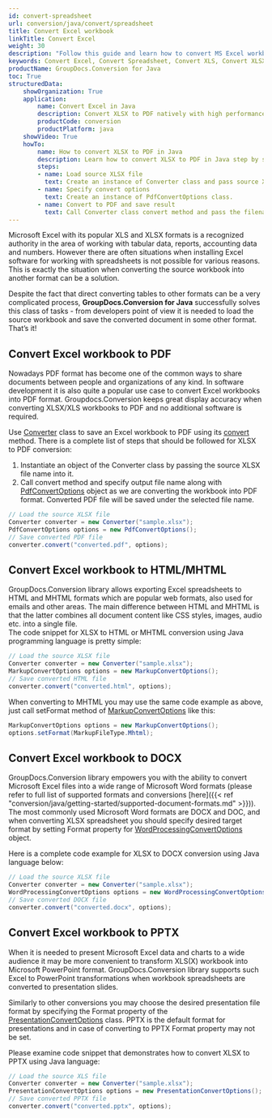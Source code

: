 ```yaml
---
id: convert-spreadsheet
url: conversion/java/convert/spreadsheet
title: Convert Excel workbook
linkTitle: Convert Excel
weight: 30
description: "Follow this guide and learn how to convert MS Excel workbooks - XLSX, XLS, XLSB using Java language and GroupDocs.Conversion for Java."
keywords: Convert Excel, Convert Spreadsheet, Convert XLS, Convert XLSX
productName: GroupDocs.Conversion for Java
toc: True
structuredData:
    showOrganization: True
    application:    
        name: Convert Excel in Java    
        description: Convert XLSX to PDF natively with high performance using Java language and GroupDocs.Conversion for Java APIs
        productCode: conversion
        productPlatform: java 
    showVideo: True
    howTo:
        name: How to convert XLSX to PDF in Java 
        description: Learn how to convert XLSX to PDF in Java step by step
        steps:
        - name: Load source XLSX file 
          text: Create an instance of Converter class and pass source XLSX file path as a constructor parameter. You may specify absolute or relative file path as per your requirements. 
        - name: Specify convert options 
          text: Create an instance of PdfConvertOptions class.
        - name: Convert to PDF and save result 
          text: Call Converter class convert method and pass the filename for the converted PDF file and the PdfConvertOptions object from the previous step as parameters.
---
```


Microsoft Excel with its popular XLS and XLSX formats is a recognized authority in the area of working with tabular data, reports, accounting data and numbers. However there are often situations when installing Excel software for working with spreadsheets is not possible for various reasons. This is exactly the situation when converting the source workbook into another format can be a solution.  

Despite the fact that direct converting tables to other formats can be a very complicated process, **GroupDocs.Conversion for Java** successfully solves this class of tasks - from developers point of view it is needed to load the source workbook and save the converted document in some other format. That’s it!

## Convert Excel workbook to PDF

Nowadays PDF format has become one of the common ways to share documents between people and organizations of any kind. In software development it is also quite a popular use case to convert Excel workbooks into PDF format. Groupdocs.Conversion keeps great display accuracy when converting XLSX/XLS workbooks to PDF and no additional software is required.  

Use [Converter](https://apireference.groupdocs.com/conversion/java/com.groupdocs.conversion/Converter) class to save an Excel workbook to PDF using its [convert](https://apireference.groupdocs.com/conversion/java/com.groupdocs.conversion/Converter#convert(java.lang.String,%20com.groupdocs.conversion.options.convert.ConvertOptions)) method. There is a complete list of steps that should be followed for XLSX to PDF conversion:  

1. Instantiate an object of the Converter class by passing the source XLSX file name into it.
2. Call convert method and specify output file name along with [PdfConvertOptions](https://apireference.groupdocs.com/conversion/java/com.groupdocs.conversion.options.convert/PdfConvertOptions) object as we are converting the workbook into PDF format. Converted PDF file will be saved under the selected file name.  

```Java
// Load the source XLSX file
Converter converter = new Converter("sample.xlsx");
PdfConvertOptions options = new PdfConvertOptions();
// Save converted PDF file
converter.convert("converted.pdf", options);
```

## Convert Excel workbook to HTML/MHTML

GroupDocs.Conversion library allows exporting Excel spreadsheets to HTML and MHTML formats which are popular web formats, also used for emails and other areas.
The main difference between HTML and MHTML is that the latter combines all document content like CSS styles, images, audio etc. into a single file.  
The code snippet for XLSX to HTML or MHTML conversion using Java programming language is pretty simple:  

```java
// Load the source XLSX file
Converter converter = new Converter("sample.xlsx");
MarkupConvertOptions options = new MarkupConvertOptions();
// Save converted HTML file
converter.convert("converted.html", options);
```

When converting to MHTML you may use the same code example as above, just call setFormat method of [MarkupConvertOptions](https://apireference.groupdocs.com/conversion/java/com.groupdocs.conversion.options.convert/MarkupConvertOptions) like this:  

```java
MarkupConvertOptions options = new MarkupConvertOptions();
options.setFormat(MarkupFileType.Mhtml);
```

## Convert Excel workbook to DOCX

GroupDocs.Conversion library empowers you with the ability to convert Microsoft Excel files into a wide range of Microsoft Word formats (please refer to full list of supported formats and conversions [here]({{< ref "conversion/java/getting-started/supported-document-formats.md" >}})). The most commonly used Microsoft Word formats are DOCX and DOC, and when converting XLSX spreadsheet you should specify desired target format by setting Format property for [WordProcessingConvertOptions](https://apireference.groupdocs.com/conversion/java/com.groupdocs.conversion.options.convert/WordProcessingConvertOptions) object.  

Here is a complete code example for XLSX to DOCX conversion using Java language below:

```java
// Load the source XLSX file
Converter converter = new Converter("sample.xlsx");
WordProcessingConvertOptions options = new WordProcessingConvertOptions();
// Save converted DOCX file
converter.convert("converted.docx", options);
```

## Convert Excel workbook to PPTX

When it is needed to present Microsoft Excel data and charts to a wide audience it may be more convenient to transform XLS(X) workbook into Microsoft PowerPoint format. GroupDocs.Conversion library supports such Excel to PowerPoint transformations when workbook spreadsheets are converted to presentation slides.  

Similarly to other conversions you may choose the desired presentation file format by specifying the Format property of the [PresentationConvertOptions](https://apireference.groupdocs.com/conversion/java/com.groupdocs.conversion.options.convert/PresentationConvertOptions) class. PPTX is the default format for presentations and in case of converting to PPTX Format property may not be set.  

Please examine code snippet that demonstrates how to convert XLSX to PPTX using Java language:  

```java
// Load the source XLS file
Converter converter = new Converter("sample.xlsx");
PresentationConvertOptions options = new PresentationConvertOptions();
// Save converted PPTX file
converter.convert("converted.pptx", options);
```
